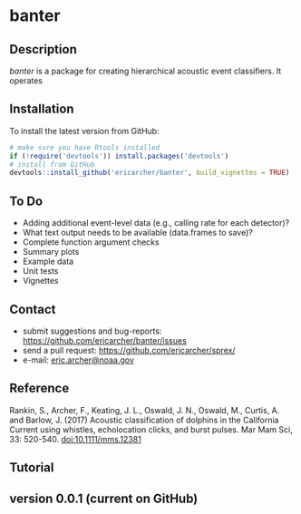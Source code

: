 # banter

## Description

*banter* is a package for creating hierarchical acoustic event classifiers. It operates

## Installation

To install the latest version from GitHub:

```r
# make sure you have Rtools installed
if (!require('devtools')) install.packages('devtools')
# install from GitHub
devtools::install_github('ericarcher/banter', build_vignettes = TRUE)
```

## To Do

* Adding additional event-level data (e.g., calling rate for each detector)?
* What text output needs to be available (data.frames to save)?
* Complete function argument checks
* Summary plots
* Example data
* Unit tests
* Vignettes

## Contact

* submit suggestions and bug-reports: <https://github.com/ericarcher/banter/issues>
* send a pull request: <https://github.com/ericarcher/sprex/>
* e-mail: <eric.archer@noaa.gov>

## Reference
Rankin, S., Archer, F., Keating, J. L., Oswald, J. N., Oswald, M., Curtis, A. and Barlow, J. (2017) Acoustic classification of dolphins in the California Current using whistles, echolocation clicks, and burst pulses. Mar Mam Sci, 33: 520-540. [doi:10.1111/mms.12381](https://onlinelibrary.wiley.com/doi/abs/10.1111/mms.12381)

## Tutorial


## version 0.0.1 (current on GitHub)
